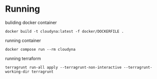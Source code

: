 # Running
buliding docker container
```shell
docker build -t cloudyna:latest -f docker/DOCKERFILE .
```
running container
```shell
docker compose run --rm cloudyna
```
running terraform
```shell
terragrunt run-all apply --terragrunt-non-interactive --terragrunt-working-dir terragrunt
```